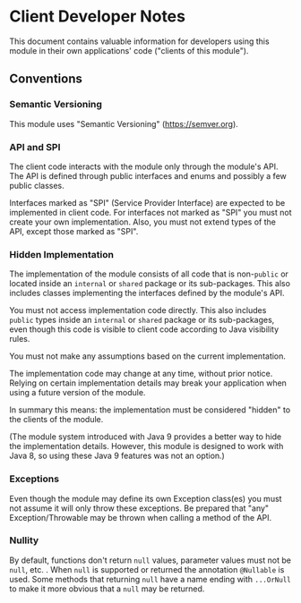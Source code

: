 # Client Developer Notes

This document contains valuable information for developers using this module
in their own applications' code ("clients of this module").

## Conventions

### Semantic Versioning

This module uses "Semantic Versioning" (https://semver.org).

### API and SPI

The client code interacts with the module only through the module's API.
The API is defined through public interfaces and enums and possibly a few
public classes.

Interfaces marked as "SPI" (Service Provider Interface) are expected to be
implemented in client code. For interfaces not marked as "SPI" you must not
create your own implementation. Also, you must not extend types of the API,
except those marked as "SPI".

### Hidden Implementation

The implementation of the module consists of all code that is non-`public` or
located inside an `internal` or `shared` package or its sub-packages. This also
includes classes implementing the interfaces defined by the module's API.

You must not access implementation code directly. This also includes
`public` types inside an `internal` or `shared` package or its sub-packages,
even though this code is visible to client code according to Java visibility
rules.

You must not make any assumptions based on the current implementation.

The implementation code may change at any time, without prior notice. Relying
on certain implementation details may break your application when using a future
version of the module.

In summary this means: the implementation must be considered "hidden" to the
clients of the module.

(The module system introduced with Java 9 provides a better way to hide the
implementation details. However, this module is designed to work with Java 8,
so using these Java 9 features was not an option.)

### Exceptions

Even though the module may define its own Exception class(es) you must not
assume it will only throw these exceptions. Be prepared that "any"
Exception/Throwable may be thrown when calling a method of the API.

### Nullity

By default, functions don't return `null` values, parameter values must not be
`null`, etc. . When `null` is supported or returned the annotation
`@Nullable` is used. Some methods that returning `null` have a name ending with
`...OrNull` to make it more obvious that a `null` may be returned.
